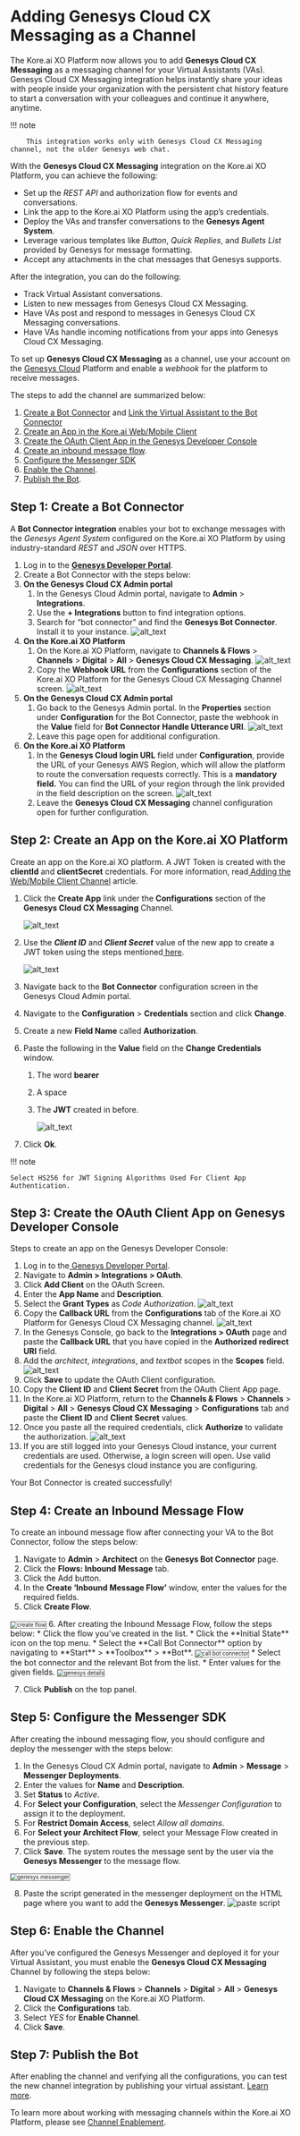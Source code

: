 # Adding Genesys Cloud CX Messaging as a Channel

The Kore.ai XO Platform now allows you to add **Genesys Cloud CX Messaging** as a messaging channel for your Virtual Assistants (VAs). Genesys Cloud CX Messaging integration helps instantly share your ideas with people inside your organization with the persistent chat history feature to start a conversation with your colleagues and continue it anywhere, anytime.

!!! note

        This integration works only with Genesys Cloud CX Messaging channel, not the older Genesys web chat.

With the **Genesys Cloud CX Messaging** integration on the Kore.ai XO Platform, you can achieve the following:


* Set up the _REST API_ and authorization flow for events and conversations.
* Link the app to the Kore.ai XO Platform using the app’s credentials.
* Deploy the VAs and transfer conversations to the **Genesys Agent System**.
* Leverage various templates like _Button_, _Quick Replies_, and _Bullets List_ provided by Genesys for message formatting.
* Accept any attachments in the chat messages that Genesys supports.

After the integration, you can do the following:

* Track Virtual Assistant conversations.
* Listen to new messages from Genesys Cloud CX Messaging.
* Have VAs post and respond to messages in Genesys Cloud CX Messaging conversations.
* Have VAs handle incoming notifications from your apps into Genesys Cloud CX Messaging.

To set up **Genesys Cloud CX Messaging** as a channel, use your account on the [Genesys Cloud](https://genesyspartner.force.com/customercare/RequestAccount) Platform and enable a _webhook_ for the platform to receive messages.

The steps to add the channel are summarized below:

1. [Create a Bot Connector](/docs/xo/channels/add-genesys-chat-channel/#step-1-create-a-bot-connector) and [Link the Virtual Assistant to the Bot Connector](/docs/xo/channels/add-genesys-chat-channel/#step-1-create-a-bot-connector)
2. [Create an App in the Kore.ai Web/Mobile Client](/docs/xo/channels/add-genesys-chat-channel/#Step-2-Create-an-App-on-the-Kore.ai-XO-Platform)
3. [Create the OAuth Client App in the Genesys Developer Console](/docs/xo/channels/add-genesys-chat-channel/#step-3-create-the-oauth-client-app-in-the-genesys-developer-console)
4. [Create an inbound message flow](/docs/xo/channels/add-genesys-chat-channel/#step-4-create-an-inbound-message-flow).
5. [Configure the Messenger SDK](/docs/xo/channels/add-genesys-chat-channel/#step-5-configure-the-messenger-sdk)
6. [Enable the Channel](/docs/xo/channels/add-genesys-chat-channel/#step-6-enable-the-channel).
7. [Publish the Bot](/docs/xo/channels/add-genesys-chat-channel/#step-7-publish-the-bot).


## Step 1: Create a Bot Connector

A **Bot Connector integration** enables your bot to exchange messages with the _Genesys Agent System_ configured on the Kore.ai XO Platform by using industry-standard _REST_ and _JSON_ over HTTPS.



1. Log in to the **[Genesys Developer Portal](https://login.mypurecloud.com/)**.
2. Create a Bot Connector with the steps below:
3. **On the Genesys Cloud CX Admin portal**
    1. In the Genesys Cloud Admin portal, navigate to **Admin** > **Integrations**.
    2. Use the **+ Integrations** button to find integration options.
    3. Search for “bot connector” and find the **Genesys Bot Connector**. Install it to your instance.
    ![alt_text](images/genesys_m1.png)
4. **On the Kore.ai XO Platform**
    1. On the Kore.ai XO Platform, navigate to **Channels & Flows** > **Channels** > **Digital** > **All** > **Genesys Cloud CX Messaging**.
    ![alt_text](images/genesys_m2.png)
    2. Copy the **Webhook URL** from the **Configurations** section of the Kore.ai XO Platform for the Genesys Cloud CX Messaging Channel screen.
    ![alt_text](images/genesys_m3.png)
5. **On the Genesys Cloud CX Admin portal**
    1. Go back to the Genesys Admin portal. In the **Properties** section under **Configuration** for the Bot Connector, paste the webhook in the **Value** field for **Bot Connector Handle Utterance URI**.
    ![alt_text](images/genesys_m4.png)
    2. Leave this page open for additional configuration.
6. **On the Kore.ai XO Platform**
    1. In the **Genesys Cloud login URL** field under **Configuration**, provide the URL of your Genesys AWS Region, which will allow the platform to route the conversation requests correctly. This is a **mandatory field.** You can find the URL of your region through the link provided in the field description on the screen.
    ![alt_text](images/genesys_m5.png)
    2. Leave the **Genesys Cloud CX Messaging** channel configuration open for further configuration.


## Step 2: Create an App on the Kore.ai XO Platform



Create an app on the Kore.ai XO platform. A JWT Token is created with the **clientId** and **clientSecret** credentials. For more information, read[ Adding the Web/Mobile Client Channel](https://developer.kore.ai/docs/bots/channel-enablement/adding-the-webmobile-client-channel/) article.



1. Click the **Create App** link under the **Configurations** section of the **Genesys Cloud CX Messaging** Channel. 


    ![alt_text](images/genesys_cloud_2.1.png "image_tooltip")

2. Use the **_Client ID_** and **_Client Secret_** value of the new app to create a JWT token using the steps mentioned[ here](https://developer.kore.ai/docs/bots/channel-enablement/adding-the-webmobile-client-channel/).




    ![alt_text](images/genesys_cloud_2.2.png "image_tooltip")

3. Navigate back to the **Bot Connector** configuration screen in the Genesys Cloud Admin portal.
4. Navigate to the **Configuration** > **Credentials** section and click **Change**.
5. Create a new **Field Name** called **Authorization**.
6. Paste the following in the **Value** field on the **Change Credentials** window.
    1. The word **bearer**
    2. A space
    3. The **JWT** created in before. 

        ![alt_text](images/genesys_chat_beare_2.3.png "image_tooltip")

7. Click **Ok**.

!!! note

    Select HS256 for JWT Signing Algorithms Used For Client App Authentication.

## Step 3: Create the OAuth Client App on Genesys Developer Console 

Steps to create an app on the Genesys Developer Console:
1. Log in to the[ Genesys Developer Portal](https://login.mypurecloud.com/#/authenticate). 
2. Navigate to **Admin > Integrations > OAuth**.
3. Click **Add Client** on the OAuth Screen.
4. Enter the **App Name** and **Description**.
5. Select the **Grant Types** as _Code Authorization_.
    ![alt_text](images/genesys_chat_create_app.png "image_tooltip")
6. Copy the **Callback URL** from the **Configurations** tab of the Kore.ai XO Platform for Genesys Cloud CX Messaging channel.
    ![alt_text](images/genesys_chat_create_app2.png "image_tooltip")
7. In the Genesys Console, go back to the **Integrations > OAuth** page and paste the **Callback URL** that you have copied in the **Authorized redirect URI** field.
8. Add the _architect_, _integrations_, and _textbot_ scopes in the **Scopes** field.
    ![alt_text](images/genesys_chat_bearer1.png "image_tooltip")
9. Click **Save** to update the OAuth Client configuration.
10. Copy the **Client ID** and **Client Secret** from the OAuth Client App page.
11. In the Kore.ai XO Platform, return to the **Channels & Flows** > **Channels** > **Digital** > **All** > **Genesys Cloud CX Messaging** > **Configurations** tab and paste the **Client ID** and **Client Secret** values.
12. Once you paste all the required credentials, click **Authorize** to validate the authorization.
    ![alt_text](images/genesys_cloud_cx6.png "image_tooltip")
13. If you are still logged into your Genesys Cloud instance, your current credentials are used. Otherwise, a login screen will open. Use valid credentials for the Genesys cloud instance you are configuring.

Your Bot Connector is created successfully!

		
	 		

	



## Step 4: Create an Inbound Message Flow

To create an inbound message flow after connecting your VA to the Bot Connector, follow the steps below:

1. Navigate to **Admin** > **Architect** on the **Genesys Bot Connector** page.
2. Click the **Flows: Inbound Message** tab.
3. Click the Add button.
4. In the **Create ‘Inbound Message Flow’** window, enter the values for the required fields.
5. Click **Create Flow**.
<img src="../images/genesys-1.png" alt="create flow" title="create flow" style="border: 1px solid gray; zoom:70%;">
6. After creating the Inbound Message Flow, follow the steps below:
    * Click the flow you’ve created in the list.
    * Click the **Initial State** icon on the top menu.
    * Select the **Call Bot Connector** option by navigating to **Start** > **Toolbox** > **Bot**.
    <img src="../images/genesys-9.png" alt="call bot connector" title="call bot connector" style="border: 1px solid gray; zoom:70%;">
    * Select the bot connector and the relevant Bot from the list.
    * Enter values for the given fields.
    <img src="../images/genesys-10.png" alt="genesys details" title="genesys details" style="border: 1px solid gray; zoom:70%;">

7. Click **Publish** on the top panel.


## Step 5: Configure the Messenger SDK

After creating the inbound messaging flow, you should configure and deploy the messenger with the steps below:

  1. In the Genesys Cloud CX Admin portal, navigate to **Admin** > **Message** > **Messenger Deployments**.
  2. Enter the values for **Name** and **Description**.
  3. Set **Status** to _Active_.
  4. For **Select your Configuration**, select the _Messenger Configuration_ to assign it to the deployment.
  5. For **Restrict Domain Access**, select _Allow all domains_.
  6. For **Select your Architect Flow**, select your Message Flow created in the previous step.
  7. Click **Save**.
  The system routes the message sent by the user via the **Genesys Messenger** to the message flow.
  <img src="../images/genesys-11.png" alt="genesys messenger" title="genesys messenger" style="border: 1px solid gray; zoom:70%;">

  8. Paste the script generated in the messenger deployment on the HTML page where you want to add the **Genesys Messenger**.
  ![paste script](../images/genesys-12.png "paste script")

## Step 6: Enable the Channel

After you’ve configured the Genesys Messenger and deployed it for your Virtual Assistant, you must enable the **Genesys Cloud CX Messaging** Channel by following the steps below:

1. Navigate to **Channels & Flows** > **Channels** > **Digital** > **All** > **Genesys Cloud CX Messaging** on the Kore.ai XO Platform.
2. Click the **Configurations** tab.
3. Select _YES_ for **Enable Channel**.
4. Click **Save**.

## Step 7: Publish the Bot

After enabling the channel and verifying all the configurations, you can test the new channel integration by publishing your virtual assistant. [Learn more](https://developer.kore.ai/docs/bots/publish/publishing-bot/).

To learn more about working with messaging channels within the Kore.ai XO Platform, please see [Channel Enablement](https://developer.kore.ai/docs/bots/channel-enablement/adding-channels-to-your-bot/).
